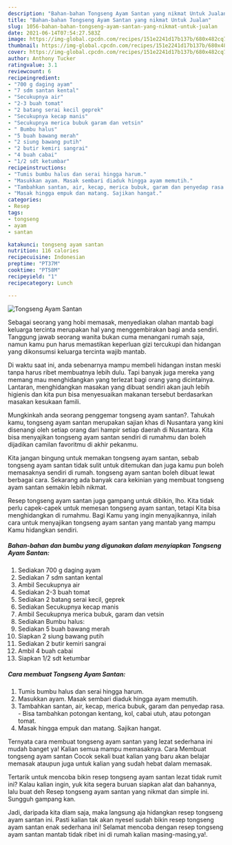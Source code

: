 ```yaml
---
description: "Bahan-bahan Tongseng Ayam Santan yang nikmat Untuk Jualan"
title: "Bahan-bahan Tongseng Ayam Santan yang nikmat Untuk Jualan"
slug: 1056-bahan-bahan-tongseng-ayam-santan-yang-nikmat-untuk-jualan
date: 2021-06-14T07:54:27.583Z
image: https://img-global.cpcdn.com/recipes/151e2241d17b137b/680x482cq70/tongseng-ayam-santan-foto-resep-utama.jpg
thumbnail: https://img-global.cpcdn.com/recipes/151e2241d17b137b/680x482cq70/tongseng-ayam-santan-foto-resep-utama.jpg
cover: https://img-global.cpcdn.com/recipes/151e2241d17b137b/680x482cq70/tongseng-ayam-santan-foto-resep-utama.jpg
author: Anthony Tucker
ratingvalue: 3.1
reviewcount: 6
recipeingredient:
- "700 g daging ayam"
- "7 sdm santan kental"
- "Secukupnya air"
- "2-3 buah tomat"
- "2 batang serai kecil geprek"
- "Secukupnya kecap manis"
- "Secukupnya merica bubuk garam dan vetsin"
- " Bumbu halus"
- "5 buah bawang merah"
- "2 siung bawang putih"
- "2 butir kemiri sangrai"
- "4 buah cabai"
- "1/2 sdt ketumbar"
recipeinstructions:
- "Tumis bumbu halus dan serai hingga harum."
- "Masukkan ayam. Masak sembari diaduk hingga ayam memutih."
- "Tambahkan santan, air, kecap, merica bubuk, garam dan penyedap rasa. Bisa tambahkan potongan kentang, kol, cabai utuh, atau potongan tomat."
- "Masak hingga empuk dan matang. Sajikan hangat."
categories:
- Resep
tags:
- tongseng
- ayam
- santan

katakunci: tongseng ayam santan 
nutrition: 116 calories
recipecuisine: Indonesian
preptime: "PT37M"
cooktime: "PT58M"
recipeyield: "1"
recipecategory: Lunch

---
```



![Tongseng Ayam Santan](https://img-global.cpcdn.com/recipes/151e2241d17b137b/680x482cq70/tongseng-ayam-santan-foto-resep-utama.jpg)

Sebagai seorang yang hobi memasak, menyediakan olahan mantab bagi keluarga tercinta merupakan hal yang menggembirakan bagi anda sendiri. Tanggung jawab seorang  wanita bukan cuma menangani rumah saja, namun kamu pun harus memastikan keperluan gizi tercukupi dan hidangan yang dikonsumsi keluarga tercinta wajib mantab.

Di waktu  saat ini, anda sebenarnya mampu membeli hidangan instan meski tanpa harus ribet membuatnya lebih dulu. Tapi banyak juga mereka yang memang mau menghidangkan yang terlezat bagi orang yang dicintainya. Lantaran, menghidangkan masakan yang dibuat sendiri akan jauh lebih higienis dan kita pun bisa menyesuaikan makanan tersebut berdasarkan masakan kesukaan famili. 



Mungkinkah anda seorang penggemar tongseng ayam santan?. Tahukah kamu, tongseng ayam santan merupakan sajian khas di Nusantara yang kini disenangi oleh setiap orang dari hampir setiap daerah di Nusantara. Kita bisa menyajikan tongseng ayam santan sendiri di rumahmu dan boleh dijadikan camilan favoritmu di akhir pekanmu.

Kita jangan bingung untuk memakan tongseng ayam santan, sebab tongseng ayam santan tidak sulit untuk ditemukan dan juga kamu pun boleh memasaknya sendiri di rumah. tongseng ayam santan boleh dibuat lewat berbagai cara. Sekarang ada banyak cara kekinian yang membuat tongseng ayam santan semakin lebih nikmat.

Resep tongseng ayam santan juga gampang untuk dibikin, lho. Kita tidak perlu capek-capek untuk memesan tongseng ayam santan, tetapi Kita bisa menghidangkan di rumahmu. Bagi Kamu yang ingin menyajikannya, inilah cara untuk menyajikan tongseng ayam santan yang mantab yang mampu Kamu hidangkan sendiri.

<!--inarticleads1-->

##### Bahan-bahan dan bumbu yang digunakan dalam menyiapkan Tongseng Ayam Santan:

1. Sediakan 700 g daging ayam
1. Sediakan 7 sdm santan kental
1. Ambil Secukupnya air
1. Sediakan 2-3 buah tomat
1. Sediakan 2 batang serai kecil, geprek
1. Sediakan Secukupnya kecap manis
1. Ambil Secukupnya merica bubuk, garam dan vetsin
1. Sediakan  Bumbu halus:
1. Sediakan 5 buah bawang merah
1. Siapkan 2 siung bawang putih
1. Sediakan 2 butir kemiri sangrai
1. Ambil 4 buah cabai
1. Siapkan 1/2 sdt ketumbar




<!--inarticleads2-->

##### Cara membuat Tongseng Ayam Santan:

1. Tumis bumbu halus dan serai hingga harum.
1. Masukkan ayam. Masak sembari diaduk hingga ayam memutih.
1. Tambahkan santan, air, kecap, merica bubuk, garam dan penyedap rasa. - Bisa tambahkan potongan kentang, kol, cabai utuh, atau potongan tomat.
1. Masak hingga empuk dan matang. Sajikan hangat.




Ternyata cara membuat tongseng ayam santan yang lezat sederhana ini mudah banget ya! Kalian semua mampu memasaknya. Cara Membuat tongseng ayam santan Cocok sekali buat kalian yang baru akan belajar memasak ataupun juga untuk kalian yang sudah hebat dalam memasak.

Tertarik untuk mencoba bikin resep tongseng ayam santan lezat tidak rumit ini? Kalau kalian ingin, yuk kita segera buruan siapkan alat dan bahannya, lalu buat deh Resep tongseng ayam santan yang nikmat dan simple ini. Sungguh gampang kan. 

Jadi, daripada kita diam saja, maka langsung aja hidangkan resep tongseng ayam santan ini. Pasti kalian tak akan nyesel sudah bikin resep tongseng ayam santan enak sederhana ini! Selamat mencoba dengan resep tongseng ayam santan mantab tidak ribet ini di rumah kalian masing-masing,ya!.

